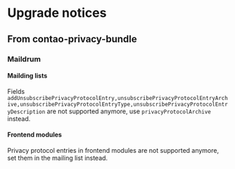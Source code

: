 # Upgrade notices

## From contao-privacy-bundle

### Maildrum

#### Mailding lists

Fields `addUnsubscribePrivacyProtocolEntry,unsubscribePrivacyProtocolEntryArchive,unsubscribePrivacyProtocolEntryType,unsubscribePrivacyProtocolEntryDescription` are not supported anymore, use `privacyProtocolArchive` instead.

#### Frontend modules

Privacy protocol entries in frontend modules are not supported anymore, set them in the mailing list instead.
